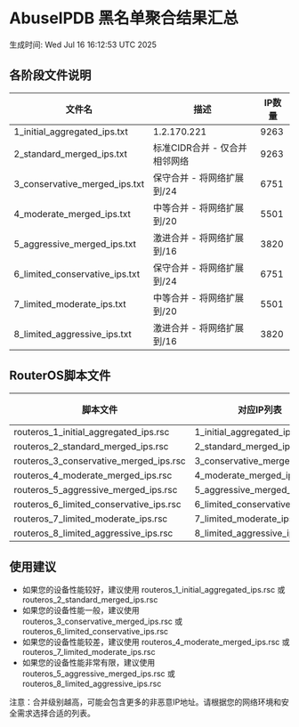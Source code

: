 # AbuseIPDB 黑名单聚合结果汇总
生成时间: Wed Jul 16 16:12:53 UTC 2025

## 各阶段文件说明

| 文件名 | 描述 | IP数量 |
|--------|------|--------|
| 1_initial_aggregated_ips.txt | 1.2.170.221 | 9263 |
| 2_standard_merged_ips.txt | 标准CIDR合并 - 仅合并相邻网络 | 9263 |
| 3_conservative_merged_ips.txt | 保守合并 - 将网络扩展到/24 | 6751 |
| 4_moderate_merged_ips.txt | 中等合并 - 将网络扩展到/20 | 5501 |
| 5_aggressive_merged_ips.txt | 激进合并 - 将网络扩展到/16 | 3820 |
| 6_limited_conservative_ips.txt | 保守合并 - 将网络扩展到/24 | 6751 |
| 7_limited_moderate_ips.txt | 中等合并 - 将网络扩展到/20 | 5501 |
| 8_limited_aggressive_ips.txt | 激进合并 - 将网络扩展到/16 | 3820 |

## RouterOS脚本文件

| 脚本文件 | 对应IP列表 | IP数量 |
|----------|------------|--------|
| routeros_1_initial_aggregated_ips.rsc | 1_initial_aggregated_ips.txt | 9263 |
| routeros_2_standard_merged_ips.rsc | 2_standard_merged_ips.txt | 9263 |
| routeros_3_conservative_merged_ips.rsc | 3_conservative_merged_ips.txt | 6751 |
| routeros_4_moderate_merged_ips.rsc | 4_moderate_merged_ips.txt | 5501 |
| routeros_5_aggressive_merged_ips.rsc | 5_aggressive_merged_ips.txt | 3820 |
| routeros_6_limited_conservative_ips.rsc | 6_limited_conservative_ips.txt | 6751 |
| routeros_7_limited_moderate_ips.rsc | 7_limited_moderate_ips.txt | 5501 |
| routeros_8_limited_aggressive_ips.rsc | 8_limited_aggressive_ips.txt | 3820 |

## 使用建议

- 如果您的设备性能较好，建议使用 routeros_1_initial_aggregated_ips.rsc 或 routeros_2_standard_merged_ips.rsc
- 如果您的设备性能一般，建议使用 routeros_3_conservative_merged_ips.rsc 或 routeros_6_limited_conservative_ips.rsc
- 如果您的设备性能较差，建议使用 routeros_4_moderate_merged_ips.rsc 或 routeros_7_limited_moderate_ips.rsc
- 如果您的设备性能非常有限，建议使用 routeros_5_aggressive_merged_ips.rsc 或 routeros_8_limited_aggressive_ips.rsc

注意：合并级别越高，可能会包含更多的非恶意IP地址。请根据您的网络环境和安全需求选择合适的列表。

